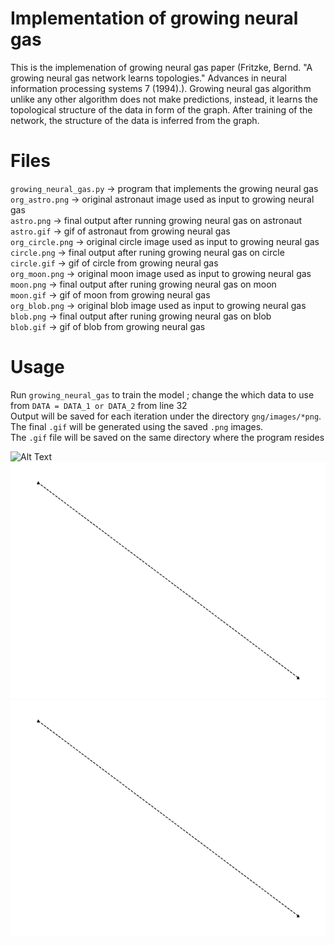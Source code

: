# Implementation of growing neural gas

This is the implemenation of growing neural gas paper (Fritzke, Bernd. "A growing neural gas network learns topologies." Advances in neural information processing systems 7 (1994).). Growing neural gas algorithm unlike any other algorithm does not make predictions, instead, it learns
the topological structure of the data in form of the graph. After training of the network, the structure
of the data is inferred from the graph.

# Files
`growing_neural_gas.py` -> program that implements the growing neural gas \
`org_astro.png` -> original astronaut image used as input to growing neural gas \
`astro.png` -> final output after running growing neural gas on astronaut\
`astro.gif` -> gif of astronaut from growing neural gas \
`org_circle.png` -> original circle image used as input to growing neural gas \
`circle.png` -> final output after runing growing neural gas on circle \
`circle.gif` -> gif of circle from growing neural gas \
`org_moon.png` -> original moon image used as input to growing neural gas \
`moon.png` -> final output after runing growing neural gas on moon \
`moon.gif` -> gif of moon from growing neural gas \
`org_blob.png` -> original blob image used as input to growing neural gas \
`blob.png` -> final output after runing growing neural gas on blob \
`blob.gif` -> gif of blob from growing neural gas 

# Usage
Run `growing_neural_gas` to train the model ; change the which data to use from `DATA = DATA_1 or DATA_2` from line 32 \
Output will be saved for each iteration under the directory `gng/images/*png`. The final `.gif` will be generated using the saved `.png` images. \
The `.gif` file will be saved on the same directory where the program resides



![Alt Text](data/astro.gif)
![Alt Text](data/moon.gif)
![Alt Text](data/circle.gif)


